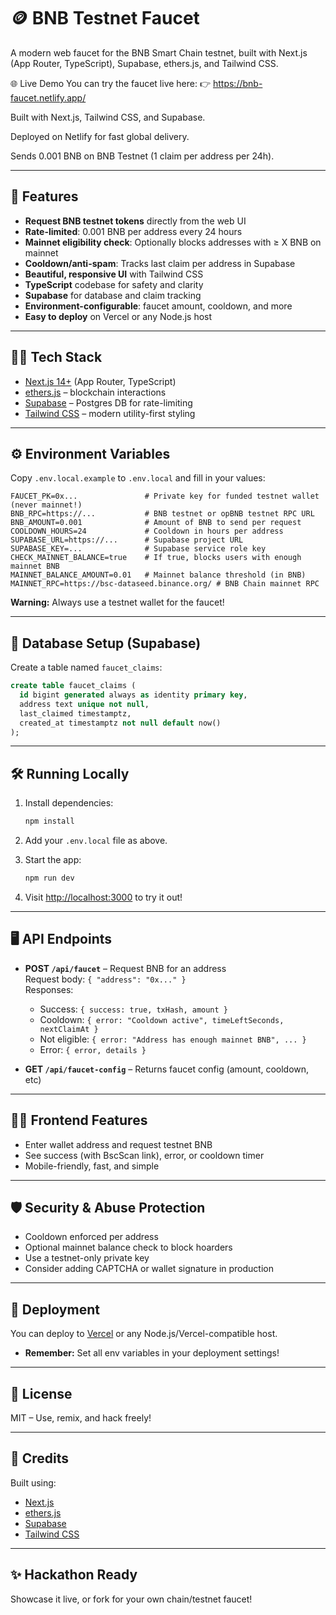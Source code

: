 # 🪙 BNB Testnet Faucet

A modern web faucet for the BNB Smart Chain testnet, built with Next.js (App Router, TypeScript), Supabase, ethers.js, and Tailwind CSS.

🌐 Live Demo
You can try the faucet live here:
👉 https://bnb-faucet.netlify.app/

Built with Next.js, Tailwind CSS, and Supabase.

Deployed on Netlify for fast global delivery.

Sends 0.001 BNB on BNB Testnet (1 claim per address per 24h).

---

## 🚀 Features

- **Request BNB testnet tokens** directly from the web UI
- **Rate-limited**: 0.001 BNB per address every 24 hours
- **Mainnet eligibility check**: Optionally blocks addresses with ≥ X BNB on mainnet
- **Cooldown/anti-spam**: Tracks last claim per address in Supabase
- **Beautiful, responsive UI** with Tailwind CSS
- **TypeScript** codebase for safety and clarity
- **Supabase** for database and claim tracking
- **Environment-configurable**: faucet amount, cooldown, and more
- **Easy to deploy** on Vercel or any Node.js host

---

## 🧑‍💻 Tech Stack

- [Next.js 14+](https://nextjs.org/) (App Router, TypeScript)
- [ethers.js](https://docs.ethers.org/) – blockchain interactions
- [Supabase](https://supabase.com/) – Postgres DB for rate-limiting
- [Tailwind CSS](https://tailwindcss.com/) – modern utility-first styling

---

## ⚙️ Environment Variables

Copy `.env.local.example` to `.env.local` and fill in your values:

```env
FAUCET_PK=0x...               # Private key for funded testnet wallet (never mainnet!)
BNB_RPC=https://...           # BNB testnet or opBNB testnet RPC URL
BNB_AMOUNT=0.001              # Amount of BNB to send per request
COOLDOWN_HOURS=24             # Cooldown in hours per address
SUPABASE_URL=https://...      # Supabase project URL
SUPABASE_KEY=...              # Supabase service role key
CHECK_MAINNET_BALANCE=true    # If true, blocks users with enough mainnet BNB
MAINNET_BALANCE_AMOUNT=0.01   # Mainnet balance threshold (in BNB)
MAINNET_RPC=https://bsc-dataseed.binance.org/ # BNB Chain mainnet RPC
```

**Warning:** Always use a testnet wallet for the faucet!

---

## 🏦 Database Setup (Supabase)

Create a table named `faucet_claims`:

```sql
create table faucet_claims (
  id bigint generated always as identity primary key,
  address text unique not null,
  last_claimed timestamptz,
  created_at timestamptz not null default now()
);
```

---

## 🛠️ Running Locally

1. Install dependencies:

   ```bash
   npm install
   ```

2. Add your `.env.local` file as above.

3. Start the app:

   ```bash
   npm run dev
   ```

4. Visit [http://localhost:3000](http://localhost:3000) to try it out!

---

## 🖥️ API Endpoints

- **POST `/api/faucet`** – Request BNB for an address  
  Request body: `{ "address": "0x..." }`  
  Responses:
    - Success: `{ success: true, txHash, amount }`
    - Cooldown: `{ error: "Cooldown active", timeLeftSeconds, nextClaimAt }`
    - Not eligible: `{ error: "Address has enough mainnet BNB", ... }`
    - Error: `{ error, details }`

- **GET `/api/faucet-config`** – Returns faucet config (amount, cooldown, etc)

---

## 👨‍🎨 Frontend Features

- Enter wallet address and request testnet BNB
- See success (with BscScan link), error, or cooldown timer
- Mobile-friendly, fast, and simple

---

## 🛡️ Security & Abuse Protection

- Cooldown enforced per address
- Optional mainnet balance check to block hoarders
- Use a testnet-only private key
- Consider adding CAPTCHA or wallet signature in production

---

## 🏁 Deployment

You can deploy to [Vercel](https://vercel.com/) or any Node.js/Vercel-compatible host.

- **Remember:** Set all env variables in your deployment settings!

---

## 🤝 License

MIT – Use, remix, and hack freely!

---

## 🙏 Credits

Built using:
- [Next.js](https://nextjs.org/)
- [ethers.js](https://docs.ethers.org/)
- [Supabase](https://supabase.com/)
- [Tailwind CSS](https://tailwindcss.com/)

---

## ✨ Hackathon Ready

Showcase it live, or fork for your own chain/testnet faucet!